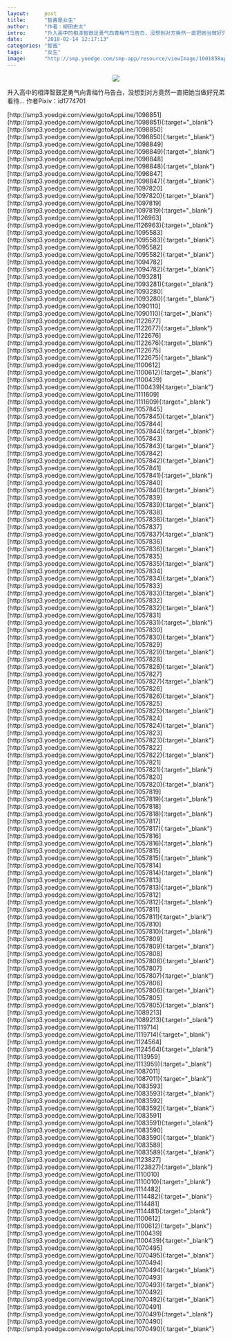 ```yaml
---
layout:     post
title:      "智酱是女生"
author:     "作者：柳田史太"
intro:      "升入高中的相泽智鼓足勇气向青梅竹马告白，没想到对方竟然一直把她当做好兄弟看待… 作者Pixiv：id1774701"
date:       "2018-02-14 12:17:13"
categories: "智酱"
tags:       "女生"
image:      "http://smp.yoedge.com/smp-app/resource/viewImage/1001858appline.png"
---
```

<div style="text-align: center">
<p><img src="http://smp.yoedge.com/smp-app/resource/viewImage/1001858appline.png"/></p>
</div>
<p class="post-meta">
<span>升入高中的相泽智鼓足勇气向青梅竹马告白，没想到对方竟然一直把她当做好兄弟看待… 作者Pixiv：id1774701</span>
</p>
[http://smp3.yoedge.com/view/gotoAppLine/1098851](http://smp3.yoedge.com/view/gotoAppLine/1098851){:target="_blank"}
[http://smp3.yoedge.com/view/gotoAppLine/1098850](http://smp3.yoedge.com/view/gotoAppLine/1098850){:target="_blank"}
[http://smp3.yoedge.com/view/gotoAppLine/1098849](http://smp3.yoedge.com/view/gotoAppLine/1098849){:target="_blank"}
[http://smp3.yoedge.com/view/gotoAppLine/1098848](http://smp3.yoedge.com/view/gotoAppLine/1098848){:target="_blank"}
[http://smp3.yoedge.com/view/gotoAppLine/1098847](http://smp3.yoedge.com/view/gotoAppLine/1098847){:target="_blank"}
[http://smp3.yoedge.com/view/gotoAppLine/1097820](http://smp3.yoedge.com/view/gotoAppLine/1097820){:target="_blank"}
[http://smp3.yoedge.com/view/gotoAppLine/1097819](http://smp3.yoedge.com/view/gotoAppLine/1097819){:target="_blank"}
[http://smp3.yoedge.com/view/gotoAppLine/1126963](http://smp3.yoedge.com/view/gotoAppLine/1126963){:target="_blank"}
[http://smp3.yoedge.com/view/gotoAppLine/1095583](http://smp3.yoedge.com/view/gotoAppLine/1095583){:target="_blank"}
[http://smp3.yoedge.com/view/gotoAppLine/1095582](http://smp3.yoedge.com/view/gotoAppLine/1095582){:target="_blank"}
[http://smp3.yoedge.com/view/gotoAppLine/1094782](http://smp3.yoedge.com/view/gotoAppLine/1094782){:target="_blank"}
[http://smp3.yoedge.com/view/gotoAppLine/1093281](http://smp3.yoedge.com/view/gotoAppLine/1093281){:target="_blank"}
[http://smp3.yoedge.com/view/gotoAppLine/1093280](http://smp3.yoedge.com/view/gotoAppLine/1093280){:target="_blank"}
[http://smp3.yoedge.com/view/gotoAppLine/1090110](http://smp3.yoedge.com/view/gotoAppLine/1090110){:target="_blank"}
[http://smp3.yoedge.com/view/gotoAppLine/1122677](http://smp3.yoedge.com/view/gotoAppLine/1122677){:target="_blank"}
[http://smp3.yoedge.com/view/gotoAppLine/1122676](http://smp3.yoedge.com/view/gotoAppLine/1122676){:target="_blank"}
[http://smp3.yoedge.com/view/gotoAppLine/1122675](http://smp3.yoedge.com/view/gotoAppLine/1122675){:target="_blank"}
[http://smp3.yoedge.com/view/gotoAppLine/1100612](http://smp3.yoedge.com/view/gotoAppLine/1100612){:target="_blank"}
[http://smp3.yoedge.com/view/gotoAppLine/1100439](http://smp3.yoedge.com/view/gotoAppLine/1100439){:target="_blank"}
[http://smp3.yoedge.com/view/gotoAppLine/1111609](http://smp3.yoedge.com/view/gotoAppLine/1111609){:target="_blank"}
[http://smp3.yoedge.com/view/gotoAppLine/1057845](http://smp3.yoedge.com/view/gotoAppLine/1057845){:target="_blank"}
[http://smp3.yoedge.com/view/gotoAppLine/1057844](http://smp3.yoedge.com/view/gotoAppLine/1057844){:target="_blank"}
[http://smp3.yoedge.com/view/gotoAppLine/1057843](http://smp3.yoedge.com/view/gotoAppLine/1057843){:target="_blank"}
[http://smp3.yoedge.com/view/gotoAppLine/1057842](http://smp3.yoedge.com/view/gotoAppLine/1057842){:target="_blank"}
[http://smp3.yoedge.com/view/gotoAppLine/1057841](http://smp3.yoedge.com/view/gotoAppLine/1057841){:target="_blank"}
[http://smp3.yoedge.com/view/gotoAppLine/1057840](http://smp3.yoedge.com/view/gotoAppLine/1057840){:target="_blank"}
[http://smp3.yoedge.com/view/gotoAppLine/1057839](http://smp3.yoedge.com/view/gotoAppLine/1057839){:target="_blank"}
[http://smp3.yoedge.com/view/gotoAppLine/1057838](http://smp3.yoedge.com/view/gotoAppLine/1057838){:target="_blank"}
[http://smp3.yoedge.com/view/gotoAppLine/1057837](http://smp3.yoedge.com/view/gotoAppLine/1057837){:target="_blank"}
[http://smp3.yoedge.com/view/gotoAppLine/1057836](http://smp3.yoedge.com/view/gotoAppLine/1057836){:target="_blank"}
[http://smp3.yoedge.com/view/gotoAppLine/1057835](http://smp3.yoedge.com/view/gotoAppLine/1057835){:target="_blank"}
[http://smp3.yoedge.com/view/gotoAppLine/1057834](http://smp3.yoedge.com/view/gotoAppLine/1057834){:target="_blank"}
[http://smp3.yoedge.com/view/gotoAppLine/1057833](http://smp3.yoedge.com/view/gotoAppLine/1057833){:target="_blank"}
[http://smp3.yoedge.com/view/gotoAppLine/1057832](http://smp3.yoedge.com/view/gotoAppLine/1057832){:target="_blank"}
[http://smp3.yoedge.com/view/gotoAppLine/1057831](http://smp3.yoedge.com/view/gotoAppLine/1057831){:target="_blank"}
[http://smp3.yoedge.com/view/gotoAppLine/1057830](http://smp3.yoedge.com/view/gotoAppLine/1057830){:target="_blank"}
[http://smp3.yoedge.com/view/gotoAppLine/1057829](http://smp3.yoedge.com/view/gotoAppLine/1057829){:target="_blank"}
[http://smp3.yoedge.com/view/gotoAppLine/1057828](http://smp3.yoedge.com/view/gotoAppLine/1057828){:target="_blank"}
[http://smp3.yoedge.com/view/gotoAppLine/1057827](http://smp3.yoedge.com/view/gotoAppLine/1057827){:target="_blank"}
[http://smp3.yoedge.com/view/gotoAppLine/1057826](http://smp3.yoedge.com/view/gotoAppLine/1057826){:target="_blank"}
[http://smp3.yoedge.com/view/gotoAppLine/1057825](http://smp3.yoedge.com/view/gotoAppLine/1057825){:target="_blank"}
[http://smp3.yoedge.com/view/gotoAppLine/1057824](http://smp3.yoedge.com/view/gotoAppLine/1057824){:target="_blank"}
[http://smp3.yoedge.com/view/gotoAppLine/1057823](http://smp3.yoedge.com/view/gotoAppLine/1057823){:target="_blank"}
[http://smp3.yoedge.com/view/gotoAppLine/1057822](http://smp3.yoedge.com/view/gotoAppLine/1057822){:target="_blank"}
[http://smp3.yoedge.com/view/gotoAppLine/1057821](http://smp3.yoedge.com/view/gotoAppLine/1057821){:target="_blank"}
[http://smp3.yoedge.com/view/gotoAppLine/1057820](http://smp3.yoedge.com/view/gotoAppLine/1057820){:target="_blank"}
[http://smp3.yoedge.com/view/gotoAppLine/1057819](http://smp3.yoedge.com/view/gotoAppLine/1057819){:target="_blank"}
[http://smp3.yoedge.com/view/gotoAppLine/1057818](http://smp3.yoedge.com/view/gotoAppLine/1057818){:target="_blank"}
[http://smp3.yoedge.com/view/gotoAppLine/1057817](http://smp3.yoedge.com/view/gotoAppLine/1057817){:target="_blank"}
[http://smp3.yoedge.com/view/gotoAppLine/1057816](http://smp3.yoedge.com/view/gotoAppLine/1057816){:target="_blank"}
[http://smp3.yoedge.com/view/gotoAppLine/1057815](http://smp3.yoedge.com/view/gotoAppLine/1057815){:target="_blank"}
[http://smp3.yoedge.com/view/gotoAppLine/1057814](http://smp3.yoedge.com/view/gotoAppLine/1057814){:target="_blank"}
[http://smp3.yoedge.com/view/gotoAppLine/1057813](http://smp3.yoedge.com/view/gotoAppLine/1057813){:target="_blank"}
[http://smp3.yoedge.com/view/gotoAppLine/1057812](http://smp3.yoedge.com/view/gotoAppLine/1057812){:target="_blank"}
[http://smp3.yoedge.com/view/gotoAppLine/1057811](http://smp3.yoedge.com/view/gotoAppLine/1057811){:target="_blank"}
[http://smp3.yoedge.com/view/gotoAppLine/1057810](http://smp3.yoedge.com/view/gotoAppLine/1057810){:target="_blank"}
[http://smp3.yoedge.com/view/gotoAppLine/1057809](http://smp3.yoedge.com/view/gotoAppLine/1057809){:target="_blank"}
[http://smp3.yoedge.com/view/gotoAppLine/1057808](http://smp3.yoedge.com/view/gotoAppLine/1057808){:target="_blank"}
[http://smp3.yoedge.com/view/gotoAppLine/1057807](http://smp3.yoedge.com/view/gotoAppLine/1057807){:target="_blank"}
[http://smp3.yoedge.com/view/gotoAppLine/1057806](http://smp3.yoedge.com/view/gotoAppLine/1057806){:target="_blank"}
[http://smp3.yoedge.com/view/gotoAppLine/1057805](http://smp3.yoedge.com/view/gotoAppLine/1057805){:target="_blank"}
[http://smp3.yoedge.com/view/gotoAppLine/1089213](http://smp3.yoedge.com/view/gotoAppLine/1089213){:target="_blank"}
[http://smp3.yoedge.com/view/gotoAppLine/1119714](http://smp3.yoedge.com/view/gotoAppLine/1119714){:target="_blank"}
[http://smp3.yoedge.com/view/gotoAppLine/1124564](http://smp3.yoedge.com/view/gotoAppLine/1124564){:target="_blank"}
[http://smp3.yoedge.com/view/gotoAppLine/1113959](http://smp3.yoedge.com/view/gotoAppLine/1113959){:target="_blank"}
[http://smp3.yoedge.com/view/gotoAppLine/1087011](http://smp3.yoedge.com/view/gotoAppLine/1087011){:target="_blank"}
[http://smp3.yoedge.com/view/gotoAppLine/1083593](http://smp3.yoedge.com/view/gotoAppLine/1083593){:target="_blank"}
[http://smp3.yoedge.com/view/gotoAppLine/1083592](http://smp3.yoedge.com/view/gotoAppLine/1083592){:target="_blank"}
[http://smp3.yoedge.com/view/gotoAppLine/1083591](http://smp3.yoedge.com/view/gotoAppLine/1083591){:target="_blank"}
[http://smp3.yoedge.com/view/gotoAppLine/1083590](http://smp3.yoedge.com/view/gotoAppLine/1083590){:target="_blank"}
[http://smp3.yoedge.com/view/gotoAppLine/1083589](http://smp3.yoedge.com/view/gotoAppLine/1083589){:target="_blank"}
[http://smp3.yoedge.com/view/gotoAppLine/1123827](http://smp3.yoedge.com/view/gotoAppLine/1123827){:target="_blank"}
[http://smp3.yoedge.com/view/gotoAppLine/1110010](http://smp3.yoedge.com/view/gotoAppLine/1110010){:target="_blank"}
[http://smp3.yoedge.com/view/gotoAppLine/1114482](http://smp3.yoedge.com/view/gotoAppLine/1114482){:target="_blank"}
[http://smp3.yoedge.com/view/gotoAppLine/1114481](http://smp3.yoedge.com/view/gotoAppLine/1114481){:target="_blank"}
[http://smp3.yoedge.com/view/gotoAppLine/1100612](http://smp3.yoedge.com/view/gotoAppLine/1100612){:target="_blank"}
[http://smp3.yoedge.com/view/gotoAppLine/1100439](http://smp3.yoedge.com/view/gotoAppLine/1100439){:target="_blank"}
[http://smp3.yoedge.com/view/gotoAppLine/1070495](http://smp3.yoedge.com/view/gotoAppLine/1070495){:target="_blank"}
[http://smp3.yoedge.com/view/gotoAppLine/1070494](http://smp3.yoedge.com/view/gotoAppLine/1070494){:target="_blank"}
[http://smp3.yoedge.com/view/gotoAppLine/1070493](http://smp3.yoedge.com/view/gotoAppLine/1070493){:target="_blank"}
[http://smp3.yoedge.com/view/gotoAppLine/1070492](http://smp3.yoedge.com/view/gotoAppLine/1070492){:target="_blank"}
[http://smp3.yoedge.com/view/gotoAppLine/1070491](http://smp3.yoedge.com/view/gotoAppLine/1070491){:target="_blank"}
[http://smp3.yoedge.com/view/gotoAppLine/1070490](http://smp3.yoedge.com/view/gotoAppLine/1070490){:target="_blank"}


